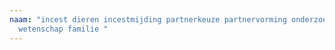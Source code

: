 ```yaml
---
naam: "incest dieren incestmijding partnerkeuze partnervorming onderzoek
  wetenschap familie "
---
```

